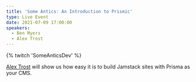 ```yaml
---
title: 'Some Antics: An Introduction to Prismic'
type: Live Event
date: 2021-07-09 17:00:00
speakers:
  - Ben Myers
  - Alex Trost
---
```


{% twitch 'SomeAnticsDev' %}

[Alex Trost](https://frontend.horse) will show us how easy it is to build Jamstack sites with Prisma as your CMS.
